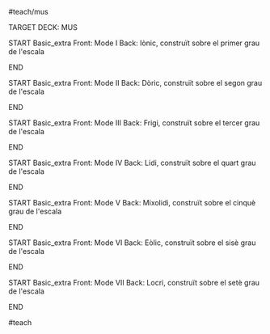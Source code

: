 #teach/mus

TARGET DECK: MUS

START
Basic_extra
Front: Mode I
Back: Iònic, construït sobre el primer grau de l'escala
<!--ID: 1635280773742-->
END

START
Basic_extra
Front: Mode II
Back: Dòric, construït sobre el segon grau de l'escala
<!--ID: 1635280773773-->
END

START
Basic_extra
Front: Mode III
Back: Frigi, construït sobre el tercer grau de l'escala
<!--ID: 1635280773790-->
END

START
Basic_extra
Front: Mode IV
Back: Lidi, construït sobre el quart grau de l'escala
<!--ID: 1635280773807-->
END

START
Basic_extra
Front: Mode V
Back: Mixolidi, construït sobre el cinquè grau de l'escala
<!--ID: 1635280773824-->
END

START
Basic_extra
Front: Mode VI
Back: Eòlic, construït sobre el sisè grau de l'escala
<!--ID: 1635280773836-->
END

START
Basic_extra
Front: Mode VII
Back: Locri, construït sobre el setè grau de l'escala
<!--ID: 1635280773847-->
END

#teach